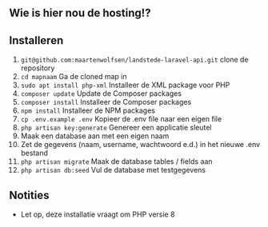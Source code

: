 ## Wie is hier nou de hosting!?
## Installeren

<ol>
    <li><code>git@github.com:maartenwolfsen/landstede-laravel-api.git</code> clone de repository</li>
    <li><code>cd mapnaam</code> Ga de cloned map in</li>
    <li><code>sudo apt install php-xml</code> Installeer de XML package voor PHP</li>
    <li><code>composer update</code> Update de Composer packages</li>
    <li><code>composer install</code> Installeer de Composer packages</li>
    <li><code>npm install</code> Installeer de NPM packages</li>
    <li><code>cp .env.example .env</code> Kopieer de .env file naar een eigen file</li>
    <li><code>php artisan key:generate</code> Genereer een applicatie sleutel</li>
    <li>Maak een database aan met een eigen naam</li>
    <li>Zet de gegevens (naam, username, wachtwoord e.d.) in het nieuwe .env bestand</li>
    <li><code>php artisan migrate</code> Maak de database tables / fields aan</li>
    <li><code>php artisan db:seed</code> Vul de database met testgegevens</li>
</ol>

## Notities
- Let op, deze installatie vraagt om PHP versie 8 
